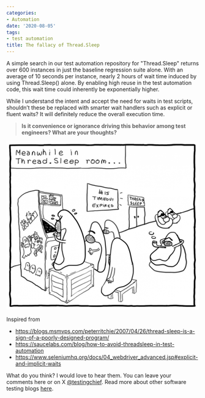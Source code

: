 ```yaml
---
categories:
- Automation
date: '2020-08-05'
tags:
- test automation
title: The fallacy of Thread.Sleep
---
```


A simple search in our test automation repository for "Thread.Sleep" returns
over 600 instances in just the baseline regression suite alone. With an
average of 10 seconds per instance, nearly 2 hours of wait time induced by
using Thread.Sleep() alone. By enabling high reuse in the test automation
code, this wait time could inherently be exponentially higher.

While I understand the intent and accept the need for waits in test scripts,
shouldn’t these be replaced with smarter wait handlers such as explicit or
fluent waits? It will definitely reduce the overall execution time.

> **Is it convenience or ignorance driving this behavior among test engineers?
> What are your thoughts?**

![](./assets/img/posts/thread-sleep-1024x896.png)

Inspired from

  * <https://blogs.msmvps.com/peterritchie/2007/04/26/thread-sleep-is-a-sign-of-a-poorly-designed-program/>
  * <https://saucelabs.com/blog/how-to-avoid-threadsleep-in-test-automation>
  * <https://www.seleniumhq.org/docs/04_webdriver_advanced.jsp#explicit-and-implicit-waits>

What do you think? I would love to hear them. You can leave your comments here
or on X [@testingchief](https://x.com/testingchief). Read more
about other software testing blogs
[here](https://skthetester.github.io/).